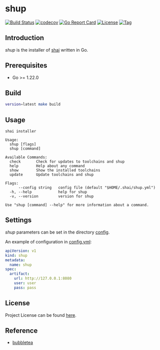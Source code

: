# shup

[![Build Status](https://github.com/cligpt/shup/workflows/ci/badge.svg?branch=main&event=push)](https://github.com/cligpt/shup/actions?query=workflow%3Aci)
[![codecov](https://codecov.io/gh/cligpt/shup/branch/main/graph/badge.svg?token=El8oiyaIsD)](https://codecov.io/gh/cligpt/shup)
[![Go Report Card](https://goreportcard.com/badge/github.com/cligpt/shup)](https://goreportcard.com/report/github.com/cligpt/shup)
[![License](https://img.shields.io/github/license/cligpt/shup.svg)](https://github.com/cligpt/shup/blob/main/LICENSE)
[![Tag](https://img.shields.io/github/tag/cligpt/shup.svg)](https://github.com/cligpt/shup/tags)



## Introduction

*shup* is the installer of [shai](https://github.com/cligpt/shai) written in Go.



## Prerequisites

- Go >= 1.22.0



## Build

```bash
version=latest make build
```



## Usage

```
shai installer

Usage:
  shup [flags]
  shup [command]

Available Commands:
  check       Check for updates to toolchains and shup
  help        Help about any command
  show        Show the installed toolchains
  update      Update toolchains and shup

Flags:
      --config string   config file (default "$HOME/.shai/shup.yml")
  -h, --help            help for shup
  -v, --version         version for shup

Use "shup [command] --help" for more information about a command.
```



## Settings

*shup* parameters can be set in the directory [config](https://github.com/cligpt/shup/blob/main/config).

An example of configuration in [config.yml](https://github.com/cligpt/shup/blob/main/config/config.yml):

```yaml
apiVersion: v1
kind: shup
metadata:
  name: shup
spec:
  artifact:
    url: http://127.0.0.1:8080
    user: user
    pass: pass
```



## License

Project License can be found [here](LICENSE).



## Reference

- [bubbletea](https://github.com/charmbracelet/bubbletea/)
